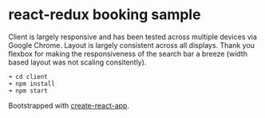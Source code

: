 # react-redux booking sample

Client is largely responsive and has been tested across multiple devices via Google Chrome. Layout is largely consistent across all displays.
Thank you flexbox for making the responsiveness of the search bar a breeze (width based layout was not scaling consitently).

```
➜ cd client
➜ npm install
➜ npm start
```

Bootstrapped with [create-react-app](https://github.com/facebookincubator/create-react-app).
